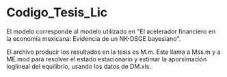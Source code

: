 # Codigo_Tesis_Lic
El modelo corresponde al modelo utilizado en "El acelerador financiero en la economía mexicana: Evidencia de un NK-DSGE bayesiano".

El archivo producir los resultados en la tesis es M.m. Este llama a Mss.m y a ME.mod para resolver el estado estacionario y estimar la aporximación loglineal del
equilibrio, usando los datos de DM.xls.
